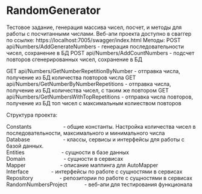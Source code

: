 # RandomGenerator
Тестовое задание, генерация массива чисел, посчет, и методы для работы с посчитанными числами.
Веб-апи проекта доступно в сваггер по ссылке: https://localhost:7005/swagger/index.html
Методы:
POST api/Numbers/AddGenerateNumbers - генерация последовательности чисел, сохранение в БД
POST api/Numbers/AddCountNumbers - подсчет повторов  сгенерированных чисел, сохранение в БД

GET api/Numbers/GetNumberRepetitionByNumber - отправка числа, получение из БД количества повторов числа
GET api/Numbers/GetNumberByNumberRepetitions - отправка числа, получение из БД количества чисел, с таким же повтором
GET api/Numbers/GetNumbersWithTopRepetitions - отправка числа повторов, получение из БД топ чисел с максимальным колиеством повторов

Структура проекта:

Constants      - общие константы. Настройка количества чисел в последовательности, максимального и минимального числа
<br>
Database       - классы, сервисы и интерфейсы для работы с базой данных.
<br>
Entities       - сущности в базе данных
<br>
Domain         - сущности в сервисах
<br>
Mapper         - описание маппинга для AutoMapper
<br>
Interface      - интерфейсы по работе с сущностями в сервисах
<br>
Repository     - репозитории по работе с сущностями в сервисах
<br>
RandomNumbersProject    - веб-апи для тестирования функционала
